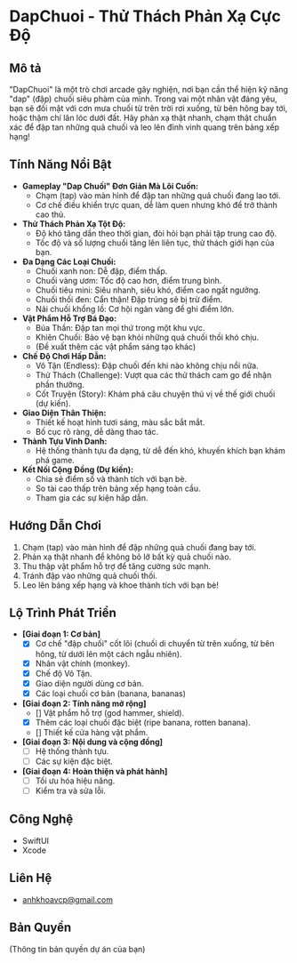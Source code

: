 # DapChuoi - Thử Thách Phản Xạ Cực Độ

## Mô tả

"DapChuoi" là một trò chơi arcade gây nghiện, nơi bạn cần thể hiện kỹ năng "dap" (đập) chuối siêu phàm của mình. Trong vai một nhân vật đáng yêu, bạn sẽ đối mặt với cơn mưa chuối từ trên trời rơi xuống, từ bên hông bay tới, hoặc thậm chí lăn lóc dưới đất. Hãy phản xạ thật nhanh, chạm thật chuẩn xác để đập tan những quả chuối và leo lên đỉnh vinh quang trên bảng xếp hạng!

## Tính Năng Nổi Bật

*   **Gameplay "Dap Chuối" Đơn Giản Mà Lôi Cuốn:**
    *   Chạm (tap) vào màn hình để đập tan những quả chuối đang lao tới.
    *   Cơ chế điều khiển trực quan, dễ làm quen nhưng khó để trở thành cao thủ.
*   **Thử Thách Phản Xạ Tột Độ:**
    *   Độ khó tăng dần theo thời gian, đòi hỏi bạn phải tập trung cao độ.
    *   Tốc độ và số lượng chuối tăng lên liên tục, thử thách giới hạn của bạn.
*   **Đa Dạng Các Loại Chuối:**
    *   Chuối xanh non: Dễ đập, điểm thấp.
    *   Chuối vàng ươm: Tốc độ cao hơn, điểm trung bình.
    *   Chuối tiêu mini: Siêu nhanh, siêu khó, điểm cao ngất ngưởng.
    *   Chuối thối đen: Cẩn thận! Đập trúng sẽ bị trừ điểm.
    *   Nải chuối khổng lồ: Cơ hội ngàn vàng để ghi điểm lớn.
*   **Vật Phẩm Hỗ Trợ Bá Đạo:**
    *   Búa Thần: Đập tan mọi thứ trong một khu vực.
    *   Khiên Chuối: Bảo vệ bạn khỏi những quả chuối thối khó chịu.
    *   (Đề xuất thêm các vật phẩm sáng tạo khác)
*   **Chế Độ Chơi Hấp Dẫn:**
    *   Vô Tận (Endless): Đập chuối đến khi nào không chịu nổi nữa.
    *   Thử Thách (Challenge): Vượt qua các thử thách cam go để nhận phần thưởng.
    *   Cốt Truyện (Story): Khám phá câu chuyện thú vị về thế giới chuối (dự kiến).
*   **Giao Diện Thân Thiện:**
    *   Thiết kế hoạt hình tươi sáng, màu sắc bắt mắt.
    *   Bố cục rõ ràng, dễ dàng thao tác.
*   **Thành Tựu Vinh Danh:**
    *   Hệ thống thành tựu đa dạng, từ dễ đến khó, khuyến khích bạn khám phá game.
*   **Kết Nối Cộng Đồng (Dự kiến):**
    *   Chia sẻ điểm số và thành tích với bạn bè.
    *   So tài cao thấp trên bảng xếp hạng toàn cầu.
    *   Tham gia các sự kiện hấp dẫn.

## Hướng Dẫn Chơi

1.  Chạm (tap) vào màn hình để đập những quả chuối đang bay tới.
2.  Phản xạ thật nhanh để không bỏ lỡ bất kỳ quả chuối nào.
3.  Thu thập vật phẩm hỗ trợ để tăng cường sức mạnh.
4.  Tránh đập vào những quả chuối thối.
5.  Leo lên bảng xếp hạng và khoe thành tích với bạn bè!

## Lộ Trình Phát Triển

*   **[Giai đoạn 1: Cơ bản]**
    *   [x] Cơ chế "đập chuối" cốt lõi (chuối di chuyển từ trên xuống, từ bên hông, từ dưới lên một cách ngẫu nhiên).
    *   [x] Nhân vật chính (monkey).
    *   [x] Chế độ Vô Tận.
    *   [x] Giao diện người dùng cơ bản.
    *   [x] Các loại chuối cơ bản (banana, bananas)
*   **[Giai đoạn 2: Tính năng mở rộng]**
    *   [] Vật phẩm hỗ trợ (god hammer, shield).
    *   [x] Thêm các loại chuối đặc biệt (ripe banana, rotten banana).
    *   [] Thiết kế cửa hàng vật phẩm.
*   **[Giai đoạn 3: Nội dung và cộng đồng]**
    *   [ ] Hệ thống thành tựu.
    *   [ ] Các sự kiện đặc biệt.
*   **[Giai đoạn 4: Hoàn thiện và phát hành]**
    *   [ ] Tối ưu hóa hiệu năng.
    *   [ ] Kiểm tra và sửa lỗi.

## Công Nghệ

*   SwiftUI
*   Xcode

## Liên Hệ

*   anhkhoavcp@gmail.com

## Bản Quyền

(Thông tin bản quyền dự án của bạn)
